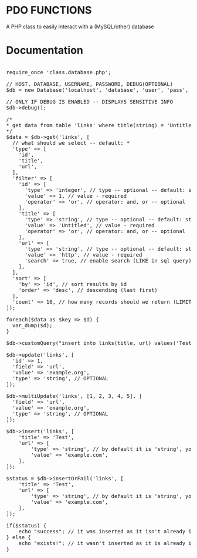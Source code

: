 # PDO FUNCTIONS
A PHP class to easily interact with a (MySQL/other) database

# Documentation

<pre>

require_once 'class.database.php';

// HOST, DATABASE, USERNAME, PASSWORD, DEBUG(OPTIONAL)
$db = new Database('localhost', 'database', 'user', 'pass', true);

// ONLY IF DEBUG IS ENABLED -- DISPLAYS SENSITIVE INFO
$db->debug();

/*
* get data from table 'links' where title(string) = 'Untitled' OR url(string) LIKE '%http%'
*/
$data = $db->get('links', [
  // what should we select -- default: *
  'type' => [
    'id',
    'title',
    'url',
  ],
  'filter' => [
    'id' => [
      'type' => 'integer', // type -- optional -- default: string
      'value' => 1, // value - required
      'operator' => 'or', // operator: and, or -- optional
    ],
    'title' => [
      'type' => 'string', // type -- optional -- default: string
      'value' => 'Untitled', // value - required
      'operator' => 'or', // operator: and, or -- optional
    ],
    'url' => [
      'type' => 'string', // type -- optional -- default: string
      'value' => 'http', // value - required
      'search' => true, // enable search (LIKE in sql query)
    ],
  ],
  'sort' => [
    'by' => 'id', // sort results by id
    'order' => 'desc', // descending (last first)
  ],
  'count' => 10, // how many records should we return (LIMIT)
]);

foreach($data as $key => $d) {
  var_dump($d);
}

$db->customQuery("insert into links(title, url) values('Test', 'example.com')");

$db->update('links', [
  'id' => 1,
  'field' => 'url',
  'value' => 'example.org',
  'type' => 'string', // OPTIONAL
]);

$db->multiUpdate('links', [1, 2, 3, 4, 5], [
  'field' => 'url',
  'value' => 'example.org',
  'type' => 'string', // OPTIONAL
]);

$db->insert('links', [
	'title' => 'Test',
	'url' => [
		'type' => 'string', // by default it is 'string', you can use 'integer' as well
		'value' => 'example.com',
	],
]);

$status = $db->insertOrFail('links', [
	'title' => 'Test',
	'url' => [
		'type' => 'string', // by default it is 'string', you can use 'integer' as well
		'value' => 'example.com',
	],
]);

if($status) {
	echo "success"; // it was inserted as it isn't already in the database
} else {
	echo "exists!"; // it wasn't inserted as it is already in the database
}

</pre>

